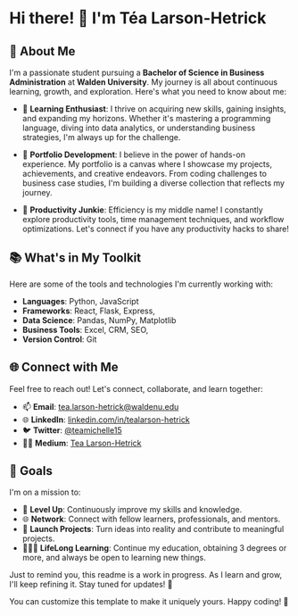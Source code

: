 # Hi there! 👋  I'm Téa Larson-Hetrick

## 🌟 About Me
I'm a passionate student pursuing a **Bachelor of Science in Business Administration** at **Walden University**. My journey is all about continuous learning, growth, and exploration. Here's what you need to know about me:

- 🌱 **Learning Enthusiast**: I thrive on acquiring new skills, gaining insights, and expanding my horizons. Whether it's mastering a programming language, diving into data analytics, or understanding business strategies, I'm always up for the challenge.

- 💼 **Portfolio Development**: I believe in the power of hands-on experience. My portfolio is a canvas where I showcase my projects, achievements, and creative endeavors. From coding challenges to business case studies, I'm building a diverse collection that reflects my journey.

- 🚀 **Productivity Junkie**: Efficiency is my middle name! I constantly explore productivity tools, time management techniques, and workflow optimizations. Let's connect if you have any productivity hacks to share!

## 📚 What's in My Toolkit
Here are some of the tools and technologies I'm currently working with:

- **Languages**: Python, JavaScript
- **Frameworks**: React, Flask, Express,
- **Data Science**: Pandas, NumPy, Matplotlib
- **Business Tools**: Excel, CRM, SEO,
- **Version Control**: Git

## 🌐 Connect with Me
Feel free to reach out! Let's connect, collaborate, and learn together:

- 📫 **Email**: [tea.larson-hetrick@waldenu.edu](mailto:tea.larson-hetrick@waldenu.edu)
- 🌐 **LinkedIn**: [linkedin.com/in/tealarson-hetrick](https://www.linkedin.com/in/tealarson-hetrick)
- 🐦 **Twitter**: [@teamichelle15](https://twitter.com/teamichelle15)
- ✍🏻 **Medium**: [Tea Larson-Hetrick](https://medium.com/@tealarson-hetrick)
  
## 🎯 Goals
I'm on a mission to:
- 🌟 **Level Up**: Continuously improve my skills and knowledge.
- 🌐 **Network**: Connect with fellow learners, professionals, and mentors.
- 🚀 **Launch Projects**: Turn ideas into reality and contribute to meaningful projects.
- 👩🏻‍🎓 **LifeLong Learning**: Continue my education, obtaining 3 degrees or more, and always be open to learning new things.
  

Just to remind you, this readme is a work in progress. As I learn and grow, I'll keep refining it. Stay tuned for updates! 🌈

You can customize this template to make it uniquely yours. Happy coding! 🚀
